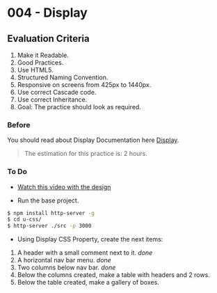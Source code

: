 # 004 - Display

## Evaluation Criteria

1.  Make it Readable.
2.  Good Practices.
3.  Use HTML5.
4.  Structured Naming Convention.
5.  Responsive on screens from 425px to 1440px.
6.  Use correct Cascade code.
7.  Use correct Inheritance.
8.  Goal: The practice should look as required.

### Before

You should read about Display Documentation here [Display][1].

> The estimation for this practice is: 2 hours.

### To Do

* [Watch this video with the design][2]

* Run the base project.

```sh
$ npm install http-server -g
$ cd u-css/
$ http-server ./src -p 3000
```

* Using Display CSS Property, create the next items:

1.  A header with a small comment next to it. _done_
2.  A horizontal nav bar menu. _done_
3.  Two columns below nav bar. _done_
4.  Below the columns created, make a table with headers and 2 rows.
5.  Below the table created, make a gallery of boxes.

[1]: https://css-tricks.com/almanac/properties/d/display/
[2]: https://drive.google.com/a/talosdigital.com/file/d/1jT6gSjJPmO2r6XtXRJoKmq3t4S9CcYnG/view?usp=sharing
